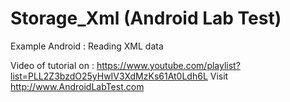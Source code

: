 # Storage_Xml (Android Lab Test)
Example Android : Reading XML data

Video of tutorial on : https://www.youtube.com/playlist?list=PLL2Z3bzdO25yHwIV3XdMzKs61At0Ldh6L
Visit http://www.AndroidLabTest.com
